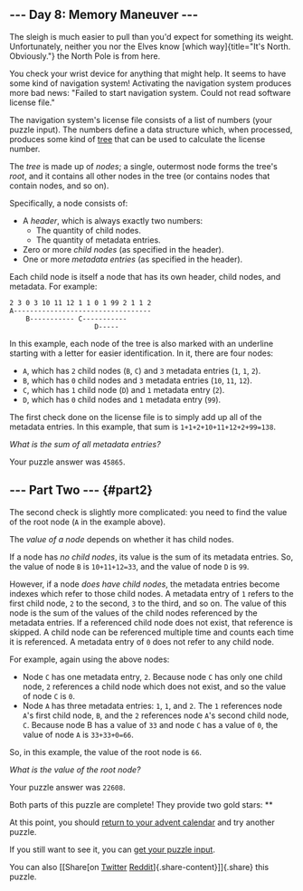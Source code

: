 --- Day 8: Memory Maneuver ---
------------------------------

The sleigh is much easier to pull than you'd expect for something its
weight. Unfortunately, neither you nor the Elves know [which
way]{title="It's North. Obviously."} the North Pole is from here.

You check your wrist device for anything that might help. It seems to
have some kind of navigation system! Activating the navigation system
produces more bad news: "Failed to start navigation system. Could not
read software license file."

The navigation system's license file consists of a list of numbers (your
puzzle input). The numbers define a data structure which, when
processed, produces some kind of
[tree](https://en.wikipedia.org/wiki/Tree_(data_structure)) that can be
used to calculate the license number.

The *tree* is made up of *nodes*; a single, outermost node forms the
tree's *root*, and it contains all other nodes in the tree (or contains
nodes that contain nodes, and so on).

Specifically, a node consists of:

-   A *header*, which is always exactly two numbers:
    -   The quantity of child nodes.
    -   The quantity of metadata entries.
-   Zero or more *child nodes* (as specified in the header).
-   One or more *metadata entries* (as specified in the header).

Each child node is itself a node that has its own header, child nodes,
and metadata. For example:

    2 3 0 3 10 11 12 1 1 0 1 99 2 1 1 2
    A----------------------------------
        B----------- C-----------
                         D-----

In this example, each node of the tree is also marked with an underline
starting with a letter for easier identification. In it, there are four
nodes:

-   `A`, which has `2` child nodes (`B`, `C`) and `3` metadata entries
    (`1`, `1`, `2`).
-   `B`, which has `0` child nodes and `3` metadata entries (`10`, `11`,
    `12`).
-   `C`, which has `1` child node (`D`) and `1` metadata entry (`2`).
-   `D`, which has `0` child nodes and `1` metadata entry (`99`).

The first check done on the license file is to simply add up all of the
metadata entries. In this example, that sum is
`1+1+2+10+11+12+2+99=138`.

*What is the sum of all metadata entries?*

Your puzzle answer was `45865`.

--- Part Two --- {#part2}
----------------

The second check is slightly more complicated: you need to find the
value of the root node (`A` in the example above).

The *value of a node* depends on whether it has child nodes.

If a node has *no child nodes*, its value is the sum of its metadata
entries. So, the value of node `B` is `10+11+12=33`, and the value of
node `D` is `99`.

However, if a node *does have child nodes*, the metadata entries become
indexes which refer to those child nodes. A metadata entry of `1` refers
to the first child node, `2` to the second, `3` to the third, and so on.
The value of this node is the sum of the values of the child nodes
referenced by the metadata entries. If a referenced child node does not
exist, that reference is skipped. A child node can be referenced
multiple time and counts each time it is referenced. A metadata entry of
`0` does not refer to any child node.

For example, again using the above nodes:

-   Node `C` has one metadata entry, `2`. Because node `C` has only one
    child node, `2` references a child node which does not exist, and so
    the value of node `C` is `0`.
-   Node `A` has three metadata entries: `1`, `1`, and `2`. The `1`
    references node `A`'s first child node, `B`, and the `2` references
    node `A`'s second child node, `C`. Because node B has a value of
    `33` and node `C` has a value of `0`, the value of node `A` is
    `33+33+0=66`.

So, in this example, the value of the root node is `66`.

*What is the value of the root node?*

Your puzzle answer was `22608`.

Both parts of this puzzle are complete! They provide two gold stars:
\*\*

At this point, you should [return to your advent calendar](/2018) and
try another puzzle.

If you still want to see it, you can [get your puzzle input](8/input).

You can also [\[Share[on
[Twitter](https://twitter.com/intent/tweet?text=I%27ve+completed+%22Memory+Maneuver%22+%2D+Day+8+%2D+Advent+of+Code+2018&url=https%3A%2F%2Fadventofcode%2Ecom%2F2018%2Fday%2F8&related=ericwastl&hashtags=AdventOfCode)
[Reddit](http://www.reddit.com/submit?url=https%3A%2F%2Fadventofcode%2Ecom%2F2018%2Fday%2F8&title=I%27ve+completed+%22Memory+Maneuver%22+%2D+Day+8+%2D+Advent+of+Code+2018)]{.share-content}\]]{.share}
this puzzle.
